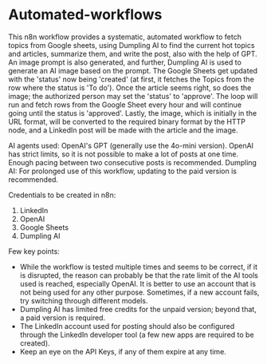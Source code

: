 # Automated-workflows

This n8n workflow provides a systematic, automated workflow to fetch topics from Google sheets, using Dumpling AI to find the current hot topics and articles, summarize them, and write the post, also with the help of GPT. An image prompt is also generated, and further, Dumpling AI is used to generate an AI image based on the prompt. 
The Google Sheets get updated with the 'status' now being 'created' (at first, it fetches the Topics from the row where the status is 'To do'). Once the article seems right, so does the image; the authorized person may set the 'status' to 'approve'. The loop will run and fetch rows from the Google Sheet every hour and will continue going until the status is 'approved'. 
Lastly, the image, which is initially in the URL format, will be converted to the required binary format by the HTTP node, and a LinkedIn post will be made with the article and the image. 

AI agents used: OpenAI's GPT (generally use the 4o-mini version). OpenAI has strict limits, so it is not possible to make a lot of posts at one time. Enough pacing between two consecutive posts is recommended. 
Dumpling AI: For prolonged use of this workflow, updating to the paid version is recommended. 

Credentials to be created in n8n:
1. LinkedIn
2. OpenAI
3. Google Sheets
4. Dumpling AI

Few key points:
- While the workflow is tested multiple times and seems to be correct, if it is disrupted, the reason can probably be that the rate limit of the AI tools used is reached, especially OpenAI. It is better to use an account that is not being used for any other purpose. Sometimes, if a new account fails, try switching through different models.
- Dumpling AI has limited free credits for the unpaid version; beyond that, a paid version is required.
- The LinkedIn account used for posting should also be configured through the LinkedIn developer tool (a few new apps are required to be created).
- Keep an eye on the API Keys, if any of them expire at any time.
